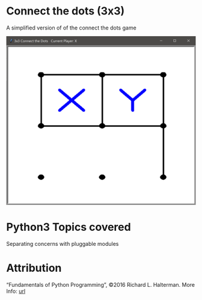 # Connect the dots (3x3)

A simplified version of of the connect the dots game

<img alt="Connect the dot game in progress." style="border-width:0" src="static/dot_3x3_in_progress.png" />

# Python3 Topics covered

Separating concerns with pluggable modules
 
Attribution
===========
“Fundamentals of Python Programming”, &copy;2016 Richard L. Halterman.
More Info:
    [url](http://python.cs.southern.edu/pythonbook.pdf)
